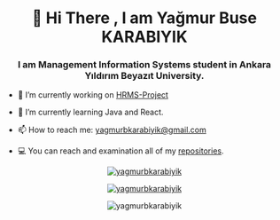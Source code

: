 <h1 align="center"> 👋 Hi There , I am Yağmur Buse KARABIYIK</h1>
<h3 align="center"> I am Management Information Systems student in Ankara Yıldırım Beyazıt University.</h3>




- 🔭 I’m currently working on [HRMS-Project](https://github.com/yagmurbkarabiyik/HRMSProject)

- 🌱 I’m currently learning Java and React.  

- 📫 How to reach me: yagmurbkarabiyik@gmail.com

- 💻 You can reach and examination all of my [repositories](https://github.com/yagmurbkarabiyik?tab=repositories).

<p align="center"><a href="https://www.linkedin.com/in/ya%C4%9Fmur-buse-karab%C4%B1y%C4%B1k-425357212/" target="blank"><img src="https://img.shields.io/badge/LinkedIn-0077B5?style=for-the-badge&logo=linkedin&logoColor=white" alt="yagmurbkarabiyik"></a></p>

<p align="center"> <a href="https://github-readme-stats.vercel.app/api?username=yagmurbkarabiyik&show_icons=true&theme=radical" alt="yagmurbkarabiyik"><img src="https://github-readme-stats.vercel.app/api?username=yagmurbkarabiyik&show_icons=true&theme=radical" alt="yagmurbkarabiyik" /></a> </p> 

<p align="center"> <img src="https://komarev.com/ghpvc/?username=yagmurbkarabiyik&label=Profile%20views&color=0e75b6&style=flat" alt="yagmurbkarabiyik" /> </p>
